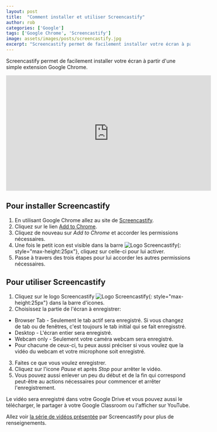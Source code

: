 ```yaml
---
layout: post
title:  "Comment installer et utiliser Screencastify"
author: rob
categories: ['Google']
tags: ['Google Chrome', 'Screencastify']
image: assets/images/posts/screencastify.jpg
excerpt: "Screencastify permet de facilement installer votre écran à partir d'une simple extension Google Chrome. La version graduite est très puissante et la version prime est gratuite pendant la pandémie."
---
```

Screencastify permet de facilement installer votre écran à partir d'une simple extension Google Chrome.

<p class="text-center">
<iframe width="560" height="315" src="https://www.youtube-nocookie.com/embed/oaefkzyfAbk" frameborder="0" allow="accelerometer; autoplay; encrypted-media; gyroscope; picture-in-picture" allowfullscreen></iframe>
</p>

## Pour installer Screencastify
1. En utilisant Google Chrome allez au site de [Screencastify](https://www.screencastify.com).
2. Cliquez sur le lien [Add to Chrome](https://chrome.google.com/webstore/detail/screencastify-screen-vide/mmeijimgabbpbgpdklnllpncmdofkcpn).
3. Cliquez de nouveau sur _Add to Chrome_ et accorder les permissions nécessaires.
4. Une fois le petit icon est visible dans la barre ![Logo Screencastify](/ed-tech/assets/images/posts/screencastify_logo.svg){: style="max-height:25px"}, cliquez sur celle-ci pour lui activer.
5. Passe à travers des trois étapes pour lui accorder les autres permissions nécessaires.

## Pour utiliser Screencastify
1. Cliquez sur le logo Screencastify ![Logo Screencastify](/ed-tech/assets/images/posts/screencastify_logo.svg){: style="max-height:25px"} dans la barre d'icones. 
2. Choisissez la partie de l'écran à enregistrer:
* Browser Tab - Seulement le tab actif sera enregistré. Si vous changez de tab ou de fenêtres, c'est toujours le tab initial qui se fait enregisstré.
* Desktop - L'écran entier sera enregistré.
* Webcam only - Seulement votre caméra webcam sera enregistré.
* Pour chacune de ceux-ci, tu peux aussi préciser si vous voulez que la vidéo du webcam et votre microphone soit enregistré.
3. Faites ce que vous voulez enregistrer.
4. Cliquez sur l'icone _Pause_ et après _Stop_ pour arrêter le vidéo.
5. Vous pouvez aussi enlever un peu du début et de la fin qui correspond peut-être au actions nécessaires pour commencer et arrêter l'enregistrement.

Le vidéo sera enregistré dans votre Google Drive et vous pouvez aussi le télécharger, le partager à votre Google Classroom ou l'afficher sur YouTube.

Allez voir [la série de vidéos présentée](https://www.screencastify.com/course/master-the-screencast/lessons) par Screencastify pour plus de renseignements. 